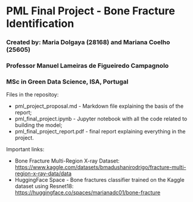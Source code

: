 # PML Final Project - Bone Fracture Identification                        
### Created by: Maria Dolgaya (28168) and Mariana Coelho (25605)  
### Professor Manuel Lameiras de Figueiredo Campagnolo            
### MSc in Green Data Science, ISA, Portugal 

Files in the repositoy:
- pml_project_proposal.md - Markdown file explaining the basis of the report;
- pml_final_project.ipynb - Jupyter notebook with all the code related to building the model; 
- pml_final_project_report.pdf - final report explaining everything in the project.

Important links:
- Bone Fracture Multi-Region X-ray Dataset: https://www.kaggle.com/datasets/bmadushanirodrigo/fracture-multi-region-x-ray-data/data
- HuggingFace Space - Bone fractures classifier trained on the Kaggle dataset using Resnet18: https://huggingface.co/spaces/marianadc01/bone-fracture
